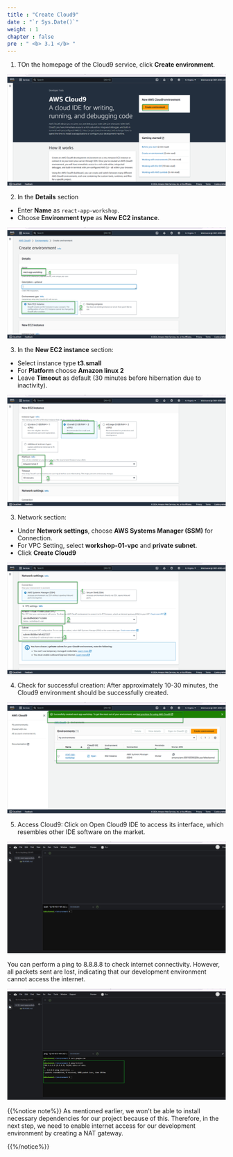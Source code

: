 ```yaml
---
title : "Create Cloud9"
date : "`r Sys.Date()`"
weight : 1
chapter : false
pre : " <b> 3.1 </b> "
---
```


1. TOn the homepage of the Cloud9 service, click **Create environment**.

![IMAGE](/images/3-developmentEnvironment/3.1-createCloud9/001-createCloud9.png)

2. In the **Details** section
- Enter  **Name** as `react-app-workshop`.
- Choose **Environment type** as **New EC2 instance**.

![IMAGE](/images/3-developmentEnvironment/3.1-createCloud9/002-createCloud9.png)

3. In the **New EC2 instance** section:
- Select instance type **t3.small**
- For **Platform** choose **Amazon linux 2**
- Leave **Timeout** as default (30 minutes before hibernation due to inactivity).

![IMAGE](/images/3-developmentEnvironment/3.1-createCloud9/003-createCloud9.png)

3. Network section:
- Under **Network settings**, choose **AWS Systems Manager (SSM)** for Connection.
- For VPC Setting, select **workshop-01-vpc** and **private subnet**.
- Click **Create Cloud9**

![IMAGE](/images/3-developmentEnvironment/3.1-createCloud9/004-createCloud9.png)

4. Check for successful creation:
After approximately 10-30 minutes, the Cloud9 environment should be successfully created.

![IMAGE](/images/3-developmentEnvironment/3.1-createCloud9/005-createCloud9.png)

5. Access Cloud9:
Click on Open Cloud9 IDE to access its interface, which resembles other IDE software on the market.

![IMAGE](/images/3-developmentEnvironment/3.1-createCloud9/006-createCloud9.png)

You can perform a ping to 8.8.8.8 to check internet connectivity. However, all packets sent are lost, indicating that our development environment cannot access the internet.

![IMAGE](/images/3-developmentEnvironment/3.1-createCloud9/007-createCloud9.png)

{{%notice note%}}
As mentioned earlier, we won't be able to install necessary dependencies for our project because of this. Therefore, in the next step, we need to enable internet access for our development environment by creating a NAT gateway.

{{%/notice%}}